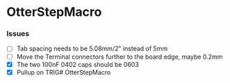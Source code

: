 # OtterStepMacro

### Issues

 - [ ] Tab spacing needs to be 5.08mm/2" instead of 5mm
 - [ ] Move the Terminal connectors further to the board edge, maybe 0.2mm
 - [x] The two 100nF 0402 caps should be 0603
 - [x] Pullup on TRIG# OtterStepMacro
